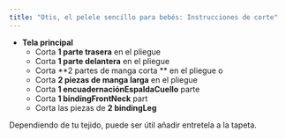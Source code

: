 ```yaml
---
title: "Otis, el pelele sencillo para bebés: Instrucciones de corte"
---
```


- **Tela principal**
  - Corta **1 parte trasera** en el pliegue
  - Corta **1 parte delantera** en el pliegue
  - Corta **2 partes de manga corta ** en el pliegue o
  - Corta **2 piezas de manga larga** en el pliegue
  - Corta **1 encuadernaciónEspaldaCuello** parte
  - Corta **1 bindingFrontNeck** part
  - Corta las piezas de **2 bindingLeg**

<Note>

Dependiendo de tu tejido, puede ser útil añadir entretela a la tapeta. 

</Note>